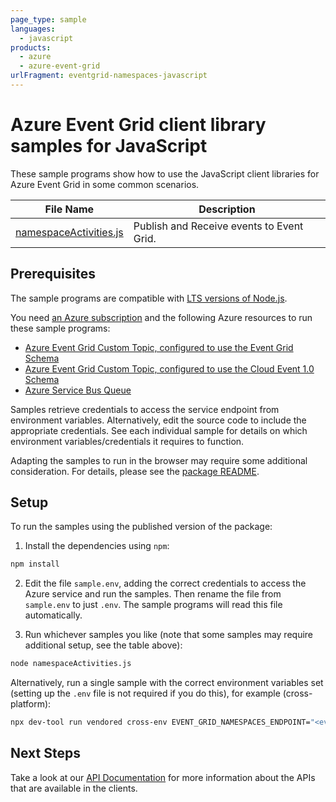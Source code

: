 ```yaml
---
page_type: sample
languages:
  - javascript
products:
  - azure
  - azure-event-grid
urlFragment: eventgrid-namespaces-javascript
---
```


# Azure Event Grid client library samples for JavaScript

These sample programs show how to use the JavaScript client libraries for Azure Event Grid in some common scenarios.

| **File Name**                                 | **Description**                           |
| --------------------------------------------- | ----------------------------------------- |
| [namespaceActivities.js][namespaceactivities] | Publish and Receive events to Event Grid. |

## Prerequisites

The sample programs are compatible with [LTS versions of Node.js](https://github.com/nodejs/release#release-schedule).

You need [an Azure subscription][freesub] and the following Azure resources to run these sample programs:

- [Azure Event Grid Custom Topic, configured to use the Event Grid Schema][createinstance_azureeventgridcustomtopic,configuredtousetheeventgridschema]
- [Azure Event Grid Custom Topic, configured to use the Cloud Event 1.0 Schema][createinstance_azureeventgridcustomtopic,configuredtousethecloudevent1.0schema]
- [Azure Service Bus Queue][createinstance_azureservicebusqueue]

Samples retrieve credentials to access the service endpoint from environment variables. Alternatively, edit the source code to include the appropriate credentials. See each individual sample for details on which environment variables/credentials it requires to function.

Adapting the samples to run in the browser may require some additional consideration. For details, please see the [package README][package].

## Setup

To run the samples using the published version of the package:

1. Install the dependencies using `npm`:

```bash
npm install
```

2. Edit the file `sample.env`, adding the correct credentials to access the Azure service and run the samples. Then rename the file from `sample.env` to just `.env`. The sample programs will read this file automatically.

3. Run whichever samples you like (note that some samples may require additional setup, see the table above):

```bash
node namespaceActivities.js
```

Alternatively, run a single sample with the correct environment variables set (setting up the `.env` file is not required if you do this), for example (cross-platform):

```bash
npx dev-tool run vendored cross-env EVENT_GRID_NAMESPACES_ENDPOINT="<event grid namespaces endpoint>" EVENT_GRID_NAMESPACES_KEY="<event grid namespaces key>" EVENT_SUBSCRIPTION_NAME="<event subscription name>" TOPIC_NAME="<topic name>" node namespaceActivities.js
```

## Next Steps

Take a look at our [API Documentation][apiref] for more information about the APIs that are available in the clients.

[namespaceactivities]: https://github.com/Azure/azure-sdk-for-js/blob/main/sdk/eventgrid/eventgrid-namespaces/samples/v1/javascript/namespaceActivities.js
[apiref]: https://docs.microsoft.com/javascript/api/@azure/eventgrid-namespaces
[freesub]: https://azure.microsoft.com/free/
[createinstance_azureeventgridcustomtopic,configuredtousetheeventgridschema]: https://docs.microsoft.com/azure/event-grid/scripts/event-grid-cli-create-custom-topic
[createinstance_azureeventgridcustomtopic,configuredtousethecloudevent1.0schema]: https://docs.microsoft.com/azure/event-grid/scripts/event-grid-cli-create-custom-topic
[createinstance_azureservicebusqueue]: https://docs.microsoft.com/azure/service-bus-messaging/service-bus-quickstart-portal
[package]: https://github.com/Azure/azure-sdk-for-js/tree/main/sdk/eventgrid/eventgrid-namespaces/README.md
